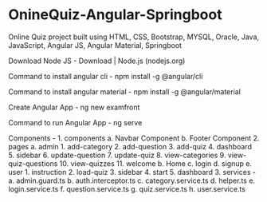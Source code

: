 # OnineQuiz-Angular-Springboot
Online Quiz project built using HTML, CSS, Bootstrap, MYSQL, Oracle, Java, JavaScript, Angular JS, Angular Material, Springboot

Download Node JS -
  Download | Node.js (nodejs.org)

Command to install angular cli - 
  npm install -g @angular/cli

Command to install angular material - 
  npm install -g @angular/material

Create Angular App - 
  ng new examfront

Command to run Angular App - 
  ng serve
  
  Components - 
  	1. components
		  a. Navbar Component
		  b. Footer Component
    2. pages
		  a. admin
        1. add-category
        2. add-question
        3. add-quiz
        4. dashboard
        5. sidebar
        6. update-question
        7. update-quiz
        8. view-categories
        9. view-quiz-questions
        10. view-quizzes
        11. welcome
      b. Home
      c. login
      d. signup
      e. user
        1. instruction
        2. load-quiz
        3. sidebar
        4. start
        5. dashboard
	3. services - 
		a. admin.guard.ts
		b. auth.interceptor.ts
		c. category.service.ts
		d. helper.ts
		e. login.service.ts
		f. question.service.ts
		g. quiz.service.ts
		h. user.service.ts

  
